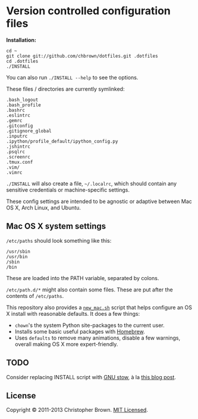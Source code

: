 # Version controlled configuration files

**Installation:**

    cd ~
    git clone git://github.com/chbrown/dotfiles.git .dotfiles
    cd .dotfiles
    ./INSTALL

You can also run `./INSTALL --help` to see the options.

These files / directories are currently symlinked:

    .bash_logout
    .bash_profile
    .bashrc
    .eslintrc
    .gemrc
    .gitconfig
    .gitignore_global
    .inputrc
    .ipython/profile_default/ipython_config.py
    .jshintrc
    .psqlrc
    .screenrc
    .tmux.conf
    .vim/
    .vimrc

`./INSTALL` will also create a file, `~/.localrc`, which should contain any sensitive credentials or machine-specific settings.

These config settings are intended to be agnostic or adaptive between Mac OS X, Arch Linux, and Ubuntu.


## Mac OS X system settings

`/etc/paths` should look something like this:

    /usr/sbin
    /usr/bin
    /sbin
    /bin

These are loaded into the PATH variable, separated by colons.

`/etc/path.d/*` might also contain some files. These are put after the contents of `/etc/paths`.

This repository also provides a [`new_mac.sh`](new_mac.sh) script that helps configure an OS X install with reasonable defaults.
It does a few things:

* `chown`'s the system Python site-packages to the current user.
* Installs some basic useful packages with [Homebrew](http://brew.sh/).
* Uses `defaults` to remove many animations, disable a few warnings, overall making OS X more expert-friendly.

## TODO

Consider replacing INSTALL script with [GNU stow](https://www.gnu.org/software/stow/), à la [this blog post](https://taihen.org/managing-dotfiles-with-gnu-stow/).

## License

Copyright © 2011-2013 Christopher Brown. [MIT Licensed](http://opensource.org/licenses/MIT).
